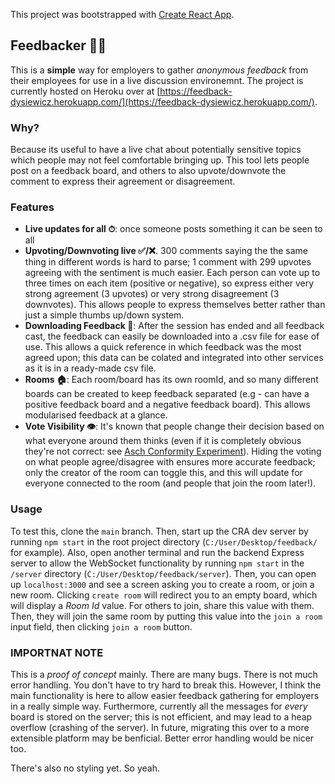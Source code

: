 This project was bootstrapped with [Create React App](https://github.com/facebook/create-react-app).

## Feedbacker 📝📁
This is a **simple** way for employers to gather *anonymous feedback* from their employees for use in a live discussion environemnt. The project is currently hosted on Heroku over at [https://feedback-dysiewicz.herokuapp.com/](https://feedback-dysiewicz.herokuapp.com/).

### Why?
Because its useful to have a live chat about potentially sensitive topics which people may not feel comfortable bringing up. This tool lets people post on a feedback board, and others to also upvote/downvote the comment to express their agreement or disagreement.

### Features
- **Live updates for all ⏱**: once someone posts something it can be seen to all
- **Upvoting/Downvoting live ✅/❌**. 300 comments saying the the same thing in different words is hard to parse; 1 comment with 299 upvotes agreeing with the sentiment is much easier. Each person can vote up to three times on each item (positive or negative), so express either very strong agreement (3 upvotes) or very strong disagreement (3 downvotes). This allows people to express themselves better rather than just a simple thumbs up/down system.
- **Downloading Feedback 💾**: After the session has ended and all feedback cast, the feedback can easily be downloaded into a .csv file for ease of use. This allows a quick reference in which feedback was the most agreed upon; this data can be colated and integrated into other services as it is in a ready-made csv file.
- **Rooms 🏠**: Each room/board has its own roomId, and so many different boards can be created to keep feedback separated (e.g - can have a positive feedback board and a negative feedback board). This allows modularised feedback at a glance.
- **Vote Visibility 👁**: It's known that people change their decision based on what everyone around them thinks (even if it is completely obvious they're not correct: see [Asch Conformity Experiment](https://www.youtube.com/watch?v=FnT2FcuZaYI)). Hiding the voting on what people agree/disagree with ensures more accurate feedback; only the creator of the room can toggle this, and this will update for everyone connected to the room (and people that join the room later!).

### Usage
To test this, clone the `main` branch. Then, start up the CRA dev server by running `npm start` in the root project directory (`C:/User/Desktop/feedback/` for example). Also, open another terminal and run the backend Express server to allow the WebSocket functionality by running `npm start` in the `/server` directory (`C:/User/Desktop/feedback/server`). Then, you can open up `localhost:3000` and see a screen asking you to create a room, or join a new room. Clicking `create room` will redirect you to an empty board, which will display a *Room Id* value. For others to join, share this value with them. Then, they will join the same room by putting this value into the `join a room` input field, then clicking `join a room` button. 

### IMPORTNAT NOTE
This is a *proof of concept* mainly. There are many bugs. There is not much error handling. You don't have to try hard to break this. However, I think the main functionality is here to allow easier feedback gathering for employers in a really simple way. Furthermore, currently all the messages for *every* board is stored on the server; this is not efficient, and may lead to a heap overflow (crashing of the server). In future, migrating this over to a more extensible platform may be benficial. Better error handling would be nicer too.

There's also no styling yet. So yeah.

